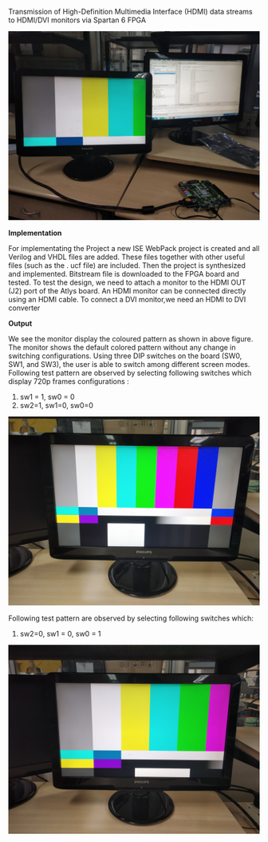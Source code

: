 Transmission of High-Definition Multimedia
Interface (HDMI) data streams to HDMI/DVI
monitors via Spartan 6 FPGA

![Transmission of HDMI Signals on HDMI/DVI Monitor Demo](https://github.com/Nancy-Chauhan/HDMI-Color-Bar/blob/master/Image.jpeg)

<strong>Implementation</strong>

For implementating the Project a new ISE WebPack project is created and all Verilog and VHDL
files are added.  These files together with other useful files (such as the . ucf file) are included.
Then  the  project  is  synthesized  and  implemented.   Bitstream  file  is  downloaded  to  the  FPGA
board and tested.
To test the design, we need to attach a monitor to the HDMI OUT (J2) port of the Atlys board.
An HDMI monitor can be connected directly using an HDMI cable.  To connect a DVI monitor,we
need an HDMI to DVI converter

<strong>Output</strong> 

We see the monitor display the coloured pattern as shown in above figure. The monitor shows the
default colored pattern without any change in switching configurations.
Using three DIP switches on the board (SW0, SW1, and SW3), the user is able to switch among
different  screen  modes.   Following  test  pattern  are  observed by  selecting
following switches which display 720p frames configurations :
1) sw1 = 1, sw0 = 0
2) sw2=1, sw1=0, sw0=0

![ HDMI frame display on a computer monitor-1](https://github.com/Nancy-Chauhan/HDMI-Color-Bar/blob/master/output%202.jpg)

Following test pattern are observed by selecting following switches which:
1) sw2=0, sw1 = 0, sw0 = 1

![ HDMI frame display on a computer monitor-2](https://github.com/Nancy-Chauhan/HDMI-Color-Bar/blob/master/output3.jpg)
